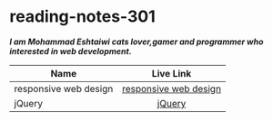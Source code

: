 # reading-notes-301

**_I am Mohammad Eshtaiwi cats lover,gamer and programmer who interested in web development._**

| Name                  |                                              Live Link                                               |
| --------------------- | :--------------------------------------------------------------------------------------------------: |
| responsive web design | [responsive web design](https://mohammad-eshtaiwi.github.io/reading-notes-301/responsive-web-design) |
| jQuery                |                [jQuery](https://mohammad-eshtaiwi.github.io/reading-notes-301/jQuery)                |
